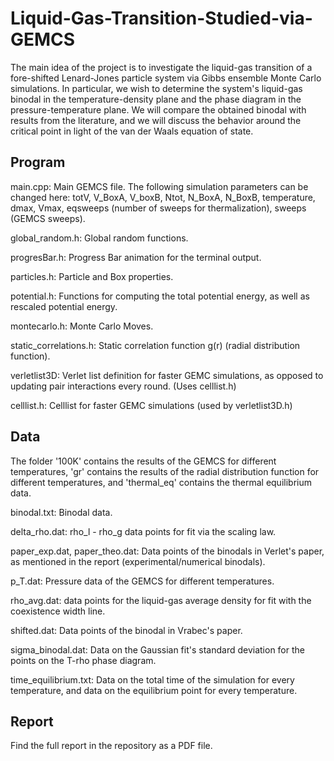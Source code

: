 # Liquid-Gas-Transition-Studied-via-GEMCS
The main idea of the project is to investigate the liquid-gas transition of a fore-shifted Lenard-Jones particle system via Gibbs ensemble Monte Carlo simulations.
In particular, we wish to determine the system's liquid-gas binodal in the temperature-density plane and the phase diagram in the pressure-temperature plane.
We will compare the obtained binodal with results from the literature, and we will discuss the behavior around the critical point in light of the van der Waals
equation of state.

## Program
main.cpp: Main GEMCS file.
The following simulation parameters can be changed here: totV, V_BoxA, V_boxB, Ntot, N_BoxA, N_BoxB, temperature, dmax, Vmax, eqsweeps (number of sweeps for thermalization), sweeps (GEMCS sweeps).

global_random.h: Global random functions.

progresBar.h: Progress Bar animation for the terminal output.

particles.h: Particle and Box properties.

potential.h: Functions for computing the total potential energy, as well as rescaled potential energy.

montecarlo.h: Monte Carlo Moves.

static_correlations.h: Static correlation function g(r) (radial distribution function).

verletlist3D: Verlet list definition for faster GEMC simulations, as opposed to updating pair interactions every round. (Uses celllist.h)

celllist.h: Celllist for faster GEMC simulations (used by verletlist3D.h)

## Data
The folder '100K' contains the results of the GEMCS for different temperatures, 'gr' contains the results of the radial distribution function for different temperatures, and 'thermal_eq' contains the thermal equilibrium data.

binodal.txt: Binodal data.

delta_rho.dat: rho_l - rho_g data points for fit via the scaling law.

paper_exp.dat, paper_theo.dat: Data points of the binodals in Verlet's paper, as mentioned in the report (experimental/numerical binodals).

p_T.dat: Pressure data of the GEMCS for different temperatures.

rho_avg.dat: data points for the liquid-gas average density for fit with the coexistence width line.

shifted.dat: Data points of the binodal in Vrabec's paper.

sigma_binodal.dat: Data on the Gaussian fit's standard deviation for the points on the T-rho phase diagram.

time_equilibrium.txt: Data on the total time of the simulation for every temperature, and data on the equilibrium point for every temperature.

## Report
Find the full report in the repository as a PDF file. 
